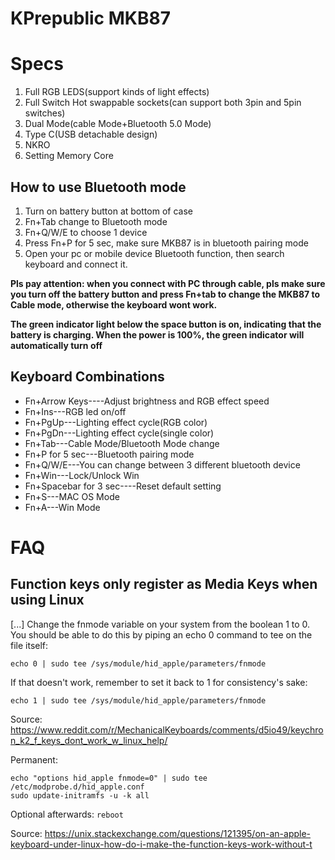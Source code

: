 # KPrepublic MKB87

# Specs

1. Full RGB LEDS(support kinds of light effects)
2. Full Switch Hot swappable sockets(can support both 3pin and 5pin switches)
3. Dual Mode(cable Mode+Bluetooth 5.0 Mode)
4. Type C(USB detachable design)
5. NKRO
6. Setting Memory Core

## How to use Bluetooth mode

1. Turn on battery button at bottom of case
2. Fn+Tab change to Bluetooth mode
3. Fn+Q/W/E to choose 1 device
4. Press Fn+P for 5 sec, make sure MKB87 is in bluetooth pairing mode
5. Open your pc or mobile device Bluetooth function, then search keyboard and connect it.

**Pls pay attention: when you connect with PC through cable, pls make sure you turn off the battery button and press Fn+tab to change the MKB87 to Cable mode, otherwise the keyboard wont work.**

**The green indicator light below the space button is on, indicating that the battery is charging. When the power is 100%, the green indicator will automatically turn off**

## **Keyboard Combinations**

* Fn+Arrow Keys----Adjust brightness and RGB effect speed 
* Fn+Ins---RGB led on/off
* Fn+PgUp---Lighting effect cycle(RGB color)
* Fn+PgDn---Lighting effect cycle(single color)
* Fn+Tab---Cable Mode/Bluetooth Mode change
* Fn+P for 5 sec---Bluetooth pairing mode
* Fn+Q/W/E---You can change between 3 different bluetooth device
* Fn+Win---Lock/Unlock Win
* Fn+Spacebar for 3 sec----Reset default setting
* Fn+S---MAC OS Mode
* Fn+A---Win Mode

# FAQ

## Function keys only register as Media Keys when using Linux

[...] Change the fnmode variable on your system from the boolean 1 to 0. You should be able to do this by piping an echo 0 command to tee on the file itself:

```
echo 0 | sudo tee /sys/module/hid_apple/parameters/fnmode
```

If that doesn't work, remember to set it back to 1 for consistency's sake:

```
echo 1 | sudo tee /sys/module/hid_apple/parameters/fnmode
```

Source: https://www.reddit.com/r/MechanicalKeyboards/comments/d5io49/keychron_k2_f_keys_dont_work_w_linux_help/

Permanent:

```
echo "options hid_apple fnmode=0" | sudo tee /etc/modprobe.d/hid_apple.conf
sudo update-initramfs -u -k all
```

Optional afterwards: `reboot`

Source: https://unix.stackexchange.com/questions/121395/on-an-apple-keyboard-under-linux-how-do-i-make-the-function-keys-work-without-t
